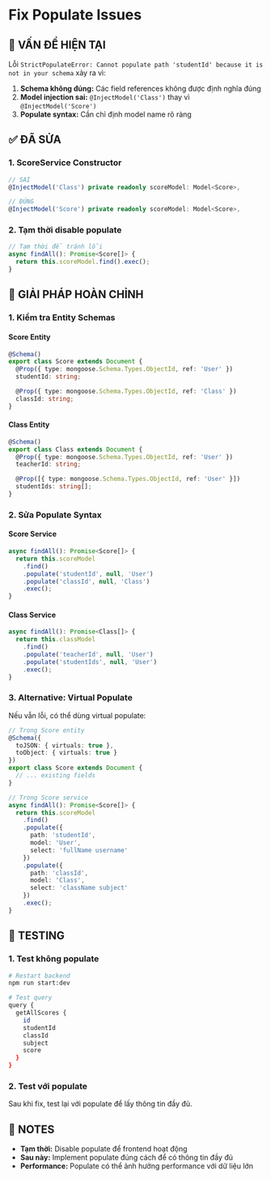 # Fix Populate Issues

## 🚨 VẤN ĐỀ HIỆN TẠI

Lỗi `StrictPopulateError: Cannot populate path 'studentId' because it is not in your schema` xảy ra vì:

1. **Schema không đúng:** Các field references không được định nghĩa đúng
2. **Model injection sai:** `@InjectModel('Class')` thay vì `@InjectModel('Score')`
3. **Populate syntax:** Cần chỉ định model name rõ ràng

## ✅ ĐÃ SỬA

### 1. **ScoreService Constructor**
```typescript
// SAI
@InjectModel('Class') private readonly scoreModel: Model<Score>,

// ĐÚNG  
@InjectModel('Score') private readonly scoreModel: Model<Score>,
```

### 2. **Tạm thời disable populate**
```typescript
// Tạm thời để tránh lỗi
async findAll(): Promise<Score[]> {
  return this.scoreModel.find().exec();
}
```

## 🔧 GIẢI PHÁP HOÀN CHỈNH

### 1. **Kiểm tra Entity Schemas**

#### Score Entity
```typescript
@Schema()
export class Score extends Document {
  @Prop({ type: mongoose.Schema.Types.ObjectId, ref: 'User' })
  studentId: string;

  @Prop({ type: mongoose.Schema.Types.ObjectId, ref: 'Class' })
  classId: string;
}
```

#### Class Entity  
```typescript
@Schema()
export class Class extends Document {
  @Prop({ type: mongoose.Schema.Types.ObjectId, ref: 'User' })
  teacherId: string;

  @Prop([{ type: mongoose.Schema.Types.ObjectId, ref: 'User' }])
  studentIds: string[];
}
```

### 2. **Sửa Populate Syntax**

#### Score Service
```typescript
async findAll(): Promise<Score[]> {
  return this.scoreModel
    .find()
    .populate('studentId', null, 'User')
    .populate('classId', null, 'Class')
    .exec();
}
```

#### Class Service
```typescript
async findAll(): Promise<Class[]> {
  return this.classModel
    .find()
    .populate('teacherId', null, 'User')
    .populate('studentIds', null, 'User')
    .exec();
}
```

### 3. **Alternative: Virtual Populate**

Nếu vẫn lỗi, có thể dùng virtual populate:

```typescript
// Trong Score entity
@Schema({
  toJSON: { virtuals: true },
  toObject: { virtuals: true }
})
export class Score extends Document {
  // ... existing fields
}

// Trong Score service
async findAll(): Promise<Score[]> {
  return this.scoreModel
    .find()
    .populate({
      path: 'studentId',
      model: 'User',
      select: 'fullName username'
    })
    .populate({
      path: 'classId', 
      model: 'Class',
      select: 'className subject'
    })
    .exec();
}
```

## 🧪 TESTING

### 1. **Test không populate**
```bash
# Restart backend
npm run start:dev

# Test query
query {
  getAllScores {
    id
    studentId
    classId
    subject
    score
  }
}
```

### 2. **Test với populate**
Sau khi fix, test lại với populate để lấy thông tin đầy đủ.

## 📝 NOTES

- **Tạm thời:** Disable populate để frontend hoạt động
- **Sau này:** Implement populate đúng cách để có thông tin đầy đủ
- **Performance:** Populate có thể ảnh hưởng performance với dữ liệu lớn 